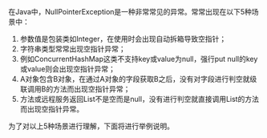 
在Java中，NullPointerException是一种非常常见的异常。常常出现在以下5种场景中：

1. 参数值是包装类如Integer，在使用时会出现自动拆箱导致空指针；
2. 字符串类型常常出现空指针异常；
3. 例如ConcurrentHashMap这类不支持key或value为null，强行put null的key或value则会出现空指针异常；
4. A对象包含B对象，在通过A对象的字段获取B之后，没有对字段进行判空就级联调用B的方法而出现空指针异常；
5. 方法或远程服务返回List不是空而是null，没有进行判空就直接调用List的方法而出现空指针异常。

<!--more-->

为了对以上5种场景进行理解，下面将进行举例说明。